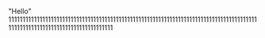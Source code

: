 "Hello" 
11111111111111111111111111111111111111111111111111111111111111111111111111111111111111111111111111111111111111111111111111111